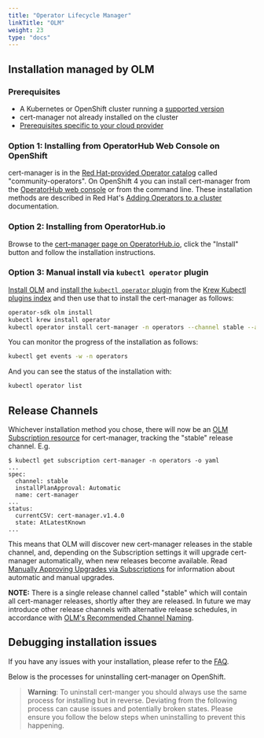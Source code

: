 ```yaml
---
title: "Operator Lifecycle Manager"
linkTitle: "OLM"
weight: 23
type: "docs"
---
```


## Installation managed by OLM

### Prerequisites

- A Kubernetes or OpenShift cluster running a [supported version](../supported-releases/)
- cert-manager not already installed on the cluster
- [Prerequisites specific to your cloud provider](../compatibility/)

### Option 1: Installing from OperatorHub Web Console on OpenShift

cert-manager is in the [Red Hat-provided Operator catalog][] called "community-operators".
On OpenShift 4 you can install cert-manager from the [OperatorHub web console][] or from the command line.
These installation methods are described in Red Hat's [Adding Operators to a cluster][] documentation.

[Red Hat-provided Operator catalog]: https://docs.openshift.com/container-platform/4.7/operators/understanding/olm-rh-catalogs.html#olm-rh-catalogs_olm-rh-catalogs
[OperatorHub web console]: https://docs.openshift.com/container-platform/4.7/operators/understanding/olm-understanding-operatorhub.html
[Adding Operators to a cluster]: https://docs.openshift.com/container-platform/4.7/operators/admin/olm-adding-operators-to-cluster.html


### Option 2: Installing from OperatorHub.io

Browse to the [cert-manager page on OperatorHub.io](https://operatorhub.io/operator/cert-manager),
click the "Install" button and follow the installation instructions.

### Option 3: Manual install via `kubectl operator` plugin

[Install OLM][] and [install the `kubectl operator` plugin][]
from the [Krew Kubectl plugins index][] and then use that to install the cert-manager as follows:

```sh
operator-sdk olm install
kubectl krew install operator
kubectl operator install cert-manager -n operators --channel stable --approval Automatic
```

You can monitor the progress of the installation as follows:

```sh
kubectl get events -w -n operators
```

And you can see the status of the installation with:

```sh
kubectl operator list
```

[install OLM]: https://sdk.operatorframework.io/docs/installation/
[install the `kubectl operator` plugin]: https://github.com/operator-framework/kubectl-operator#install
[Krew Kubectl plugins index]: https://krew.sigs.k8s.io/plugins/#:~:text=cert-manager

## Release Channels

Whichever installation method you chose, there will now be an [OLM Subscription resource][] for cert-manager,
tracking the "stable" release channel. E.g.

```console
$ kubectl get subscription cert-manager -n operators -o yaml
...
spec:
  channel: stable
  installPlanApproval: Automatic
  name: cert-manager
...
status:
  currentCSV: cert-manager.v1.4.0
  state: AtLatestKnown
...
```

This means that OLM will discover new cert-manager releases in the stable channel,
and, depending on the Subscription settings it will upgrade cert-manager automatically,
when new releases become available.
Read [Manually Approving Upgrades via Subscriptions][] for information about automatic and manual upgrades.

[OLM Subscription resource]: https://olm.operatorframework.io/docs/concepts/crds/subscription/
[Manually Approving Upgrades via Subscriptions]: https://olm.operatorframework.io/docs/concepts/crds/subscription/#manually-approving-upgrades-via-subscriptions

**NOTE:** There is a single release channel called "stable" which will contain all cert-manager releases, shortly after they are released.
In future we may introduce other release channels with alternative release schedules,
in accordance with [OLM's Recommended Channel Naming][].

[OLM's Recommended Channel Naming]: https://olm.operatorframework.io/docs/best-practices/channel-naming/#recommended-channel-naming

## Debugging installation issues

If you have any issues with your installation, please refer to the
[FAQ](../../faq/).

Below is the processes for uninstalling cert-manager on OpenShift.

> **Warning**: To uninstall cert-manger you should always use the same process for
> installing but in reverse. Deviating from the following process can cause
> issues and potentially broken states. Please ensure you follow the below steps
> when uninstalling to prevent this happening.
